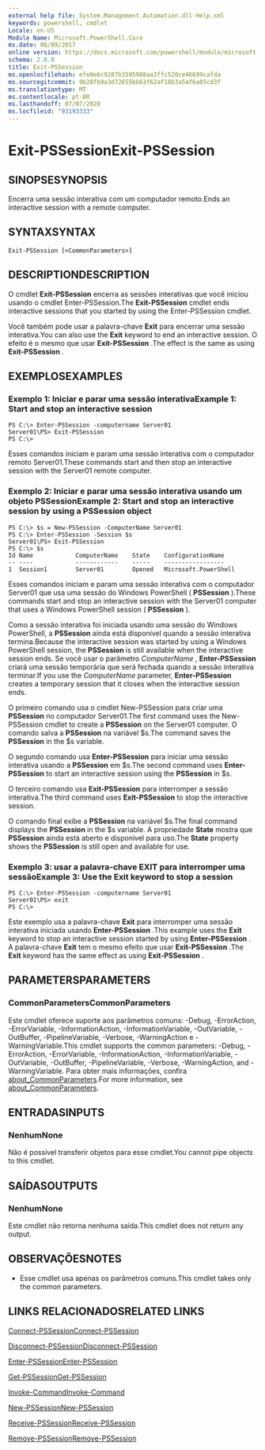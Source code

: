 ```yaml
---
external help file: System.Management.Automation.dll-Help.xml
keywords: powershell, cmdlet
Locale: en-US
Module Name: Microsoft.PowerShell.Core
ms.date: 06/09/2017
online version: https://docs.microsoft.com/powershell/module/microsoft.powershell.core/exit-pssession?view=powershell-5.1&WT.mc_id=ps-gethelp
schema: 2.0.0
title: Exit-PSSession
ms.openlocfilehash: efe0e6c9287b3595988aa3ffc520ce46699cafda
ms.sourcegitcommit: 9b28fb9a3d72655bb63f62af18b3a5af6a05cd3f
ms.translationtype: MT
ms.contentlocale: pt-BR
ms.lasthandoff: 07/07/2020
ms.locfileid: "93193333"
---
```

# <span data-ttu-id="45a92-103">Exit-PSSession</span><span class="sxs-lookup"><span data-stu-id="45a92-103">Exit-PSSession</span></span>

## <span data-ttu-id="45a92-104">SINOPSE</span><span class="sxs-lookup"><span data-stu-id="45a92-104">SYNOPSIS</span></span>
<span data-ttu-id="45a92-105">Encerra uma sessão interativa com um computador remoto.</span><span class="sxs-lookup"><span data-stu-id="45a92-105">Ends an interactive session with a remote computer.</span></span>

## <span data-ttu-id="45a92-106">SYNTAX</span><span class="sxs-lookup"><span data-stu-id="45a92-106">SYNTAX</span></span>

```
Exit-PSSession [<CommonParameters>]
```

## <span data-ttu-id="45a92-107">DESCRIPTION</span><span class="sxs-lookup"><span data-stu-id="45a92-107">DESCRIPTION</span></span>
<span data-ttu-id="45a92-108">O cmdlet **Exit-PSSession** encerra as sessões interativas que você iniciou usando o cmdlet Enter-PSSession.</span><span class="sxs-lookup"><span data-stu-id="45a92-108">The **Exit-PSSession** cmdlet ends interactive sessions that you started by using the Enter-PSSession cmdlet.</span></span>

<span data-ttu-id="45a92-109">Você também pode usar a palavra-chave **Exit** para encerrar uma sessão interativa.</span><span class="sxs-lookup"><span data-stu-id="45a92-109">You can also use the **Exit** keyword to end an interactive session.</span></span>
<span data-ttu-id="45a92-110">O efeito é o mesmo que usar **Exit-PSSession** .</span><span class="sxs-lookup"><span data-stu-id="45a92-110">The effect is the same as using **Exit-PSSession** .</span></span>

## <span data-ttu-id="45a92-111">EXEMPLOS</span><span class="sxs-lookup"><span data-stu-id="45a92-111">EXAMPLES</span></span>

### <span data-ttu-id="45a92-112">Exemplo 1: Iniciar e parar uma sessão interativa</span><span class="sxs-lookup"><span data-stu-id="45a92-112">Example 1: Start and stop an interactive session</span></span>

```
PS C:\> Enter-PSSession -computername Server01
Server01\PS> Exit-PSSession
PS C:\>
```

<span data-ttu-id="45a92-113">Esses comandos iniciam e param uma sessão interativa com o computador remoto Server01.</span><span class="sxs-lookup"><span data-stu-id="45a92-113">These commands start and then stop an interactive session with the Server01 remote computer.</span></span>

### <span data-ttu-id="45a92-114">Exemplo 2: Iniciar e parar uma sessão interativa usando um objeto PSSession</span><span class="sxs-lookup"><span data-stu-id="45a92-114">Example 2: Start and stop an interactive session by using a PSSession object</span></span>

```
PS C:\> $s = New-PSSession -ComputerName Server01
PS C:\> Enter-PSSession -Session $s
Server01\PS> Exit-PSSession
PS C:\> $s
Id Name            ComputerName    State    ConfigurationName
-- ----            ------------    -----    -----------------
1  Session1        Server01        Opened   Microsoft.PowerShell
```

<span data-ttu-id="45a92-115">Esses comandos iniciam e param uma sessão interativa com o computador Server01 que usa uma sessão do Windows PowerShell ( **PSSession** ).</span><span class="sxs-lookup"><span data-stu-id="45a92-115">These commands start and stop an interactive session with the Server01 computer that uses a Windows PowerShell session ( **PSSession** ).</span></span>

<span data-ttu-id="45a92-116">Como a sessão interativa foi iniciada usando uma sessão do Windows PowerShell, a **PSSession** ainda está disponível quando a sessão interativa termina.</span><span class="sxs-lookup"><span data-stu-id="45a92-116">Because the interactive session was started by using a Windows PowerShell session, the **PSSession** is still available when the interactive session ends.</span></span>
<span data-ttu-id="45a92-117">Se você usar o parâmetro *ComputerName* , **Enter-PSSession** criará uma sessão temporária que será fechada quando a sessão interativa terminar.</span><span class="sxs-lookup"><span data-stu-id="45a92-117">If you use the *ComputerName* parameter, **Enter-PSSession** creates a temporary session that it closes when the interactive session ends.</span></span>

<span data-ttu-id="45a92-118">O primeiro comando usa o cmdlet New-PSSession para criar uma **PSSession** no computador Server01.</span><span class="sxs-lookup"><span data-stu-id="45a92-118">The first command uses the New-PSSession cmdlet to create a **PSSession** on the Server01 computer.</span></span>
<span data-ttu-id="45a92-119">O comando salva a **PSSession** na variável $s.</span><span class="sxs-lookup"><span data-stu-id="45a92-119">The command saves the **PSSession** in the $s variable.</span></span>

<span data-ttu-id="45a92-120">O segundo comando usa **Enter-PSSession** para iniciar uma sessão interativa usando a **PSSession** em $s.</span><span class="sxs-lookup"><span data-stu-id="45a92-120">The second command uses **Enter-PSSession** to start an interactive session using the **PSSession** in $s.</span></span>

<span data-ttu-id="45a92-121">O terceiro comando usa **Exit-PSSession** para interromper a sessão interativa.</span><span class="sxs-lookup"><span data-stu-id="45a92-121">The third command uses **Exit-PSSession** to stop the interactive session.</span></span>

<span data-ttu-id="45a92-122">O comando final exibe a **PSSession** na variável $s.</span><span class="sxs-lookup"><span data-stu-id="45a92-122">The final command displays the **PSSession** in the $s variable.</span></span>
<span data-ttu-id="45a92-123">A propriedade **State** mostra que **PSSession** ainda está aberto e disponível para uso.</span><span class="sxs-lookup"><span data-stu-id="45a92-123">The **State** property shows the **PSSession** is still open and available for use.</span></span>

### <span data-ttu-id="45a92-124">Exemplo 3: usar a palavra-chave EXIT para interromper uma sessão</span><span class="sxs-lookup"><span data-stu-id="45a92-124">Example 3: Use the Exit keyword to stop a session</span></span>

```
PS C:\> Enter-PSSession -computername Server01
Server01\PS> exit
PS C:\>
```

<span data-ttu-id="45a92-125">Este exemplo usa a palavra-chave **Exit** para interromper uma sessão interativa iniciada usando **Enter-PSSession** .</span><span class="sxs-lookup"><span data-stu-id="45a92-125">This example uses the **Exit** keyword to stop an interactive session started by using **Enter-PSSession** .</span></span>
<span data-ttu-id="45a92-126">A palavra-chave **Exit** tem o mesmo efeito que usar **Exit-PSSession** .</span><span class="sxs-lookup"><span data-stu-id="45a92-126">The **Exit** keyword has the same effect as using **Exit-PSSession** .</span></span>

## <span data-ttu-id="45a92-127">PARAMETERS</span><span class="sxs-lookup"><span data-stu-id="45a92-127">PARAMETERS</span></span>

### <span data-ttu-id="45a92-128">CommonParameters</span><span class="sxs-lookup"><span data-stu-id="45a92-128">CommonParameters</span></span>
<span data-ttu-id="45a92-129">Este cmdlet oferece suporte aos parâmetros comuns: -Debug, -ErrorAction, -ErrorVariable, -InformationAction, -InformationVariable, -OutVariable, -OutBuffer, -PipelineVariable, -Verbose, -WarningAction e -WarningVariable.</span><span class="sxs-lookup"><span data-stu-id="45a92-129">This cmdlet supports the common parameters: -Debug, -ErrorAction, -ErrorVariable, -InformationAction, -InformationVariable, -OutVariable, -OutBuffer, -PipelineVariable, -Verbose, -WarningAction, and -WarningVariable.</span></span> <span data-ttu-id="45a92-130">Para obter mais informações, confira [about_CommonParameters](https://go.microsoft.com/fwlink/?LinkID=113216).</span><span class="sxs-lookup"><span data-stu-id="45a92-130">For more information, see [about_CommonParameters](https://go.microsoft.com/fwlink/?LinkID=113216).</span></span>

## <span data-ttu-id="45a92-131">ENTRADAS</span><span class="sxs-lookup"><span data-stu-id="45a92-131">INPUTS</span></span>

### <span data-ttu-id="45a92-132">Nenhum</span><span class="sxs-lookup"><span data-stu-id="45a92-132">None</span></span>
<span data-ttu-id="45a92-133">Não é possível transferir objetos para esse cmdlet.</span><span class="sxs-lookup"><span data-stu-id="45a92-133">You cannot pipe objects to this cmdlet.</span></span>

## <span data-ttu-id="45a92-134">SAÍDAS</span><span class="sxs-lookup"><span data-stu-id="45a92-134">OUTPUTS</span></span>

### <span data-ttu-id="45a92-135">Nenhum</span><span class="sxs-lookup"><span data-stu-id="45a92-135">None</span></span>
<span data-ttu-id="45a92-136">Este cmdlet não retorna nenhuma saída.</span><span class="sxs-lookup"><span data-stu-id="45a92-136">This cmdlet does not return any output.</span></span>

## <span data-ttu-id="45a92-137">OBSERVAÇÕES</span><span class="sxs-lookup"><span data-stu-id="45a92-137">NOTES</span></span>

* <span data-ttu-id="45a92-138">Esse cmdlet usa apenas os parâmetros comuns.</span><span class="sxs-lookup"><span data-stu-id="45a92-138">This cmdlet takes only the common parameters.</span></span>


## <span data-ttu-id="45a92-139">LINKS RELACIONADOS</span><span class="sxs-lookup"><span data-stu-id="45a92-139">RELATED LINKS</span></span>

[<span data-ttu-id="45a92-140">Connect-PSSession</span><span class="sxs-lookup"><span data-stu-id="45a92-140">Connect-PSSession</span></span>](Connect-PSSession.md)

[<span data-ttu-id="45a92-141">Disconnect-PSSession</span><span class="sxs-lookup"><span data-stu-id="45a92-141">Disconnect-PSSession</span></span>](Disconnect-PSSession.md)

[<span data-ttu-id="45a92-142">Enter-PSSession</span><span class="sxs-lookup"><span data-stu-id="45a92-142">Enter-PSSession</span></span>](Enter-PSSession.md)

[<span data-ttu-id="45a92-143">Get-PSSession</span><span class="sxs-lookup"><span data-stu-id="45a92-143">Get-PSSession</span></span>](Get-PSSession.md)

[<span data-ttu-id="45a92-144">Invoke-Command</span><span class="sxs-lookup"><span data-stu-id="45a92-144">Invoke-Command</span></span>](Invoke-Command.md)

[<span data-ttu-id="45a92-145">New-PSSession</span><span class="sxs-lookup"><span data-stu-id="45a92-145">New-PSSession</span></span>](New-PSSession.md)

[<span data-ttu-id="45a92-146">Receive-PSSession</span><span class="sxs-lookup"><span data-stu-id="45a92-146">Receive-PSSession</span></span>](Receive-PSSession.md)

[<span data-ttu-id="45a92-147">Remove-PSSession</span><span class="sxs-lookup"><span data-stu-id="45a92-147">Remove-PSSession</span></span>](Remove-PSSession.md)
